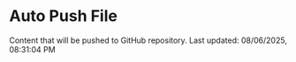 # Auto Push File

Content that will be pushed to GitHub repository.
Last updated: 08/06/2025, 08:31:04 PM